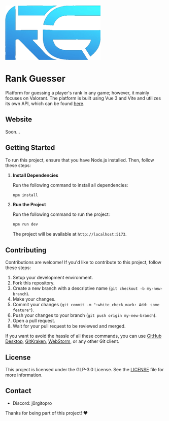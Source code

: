 ![Logo](./public/logo.png)

# Rank Guesser
Platform for guessing a player's rank in any game; however, it mainly focuses on Valorant. The platform is built using Vue 3 and Vite and utilizes its own API, which can be found [here](https://github.com/jorgevfx/api-rank-guesser).

## Website
Soon...

## Getting Started

To run this project, ensure that you have Node.js installed. Then, follow these steps:

1. **Install Dependencies**

   Run the following command to install all dependencies:

   ```bash
   npm install
    ```
2. **Run the Project**

   Run the following command to run the project:

   ```bash
   npm run dev
   ```

   The project will be available at `http://localhost:5173`.

## Contributing
Contributions are welcome! If you'd like to contribute to this project, follow these steps:
1. Setup your development environment.
2. Fork this repository.
3. Create a new branch with a descriptive name (`git checkout -b my-new-branch`).
4. Make your changes.
5. Commit your changes (`git commit -m ":white_check_mark: Add: some feature"`).
6. Push your changes to your branch (`git push origin my-new-branch`).
7. Open a pull request.
8. Wait for your pull request to be reviewed and merged.

If you want to avoid the hassle of all these commands, you can use [GitHub Desktop](https://desktop.github.com/), [GitKraken](https://www.gitkraken.com/), [WebStorm](https://www.jetbrains.com/webstorm/), or any other Git client.

## License
This project is licensed under the GLP-3.0 License. See the [LICENSE](LICENSE) file for more information.

## Contact
- Discord: j0rgitopro

Thanks for being part of this project! ❤️